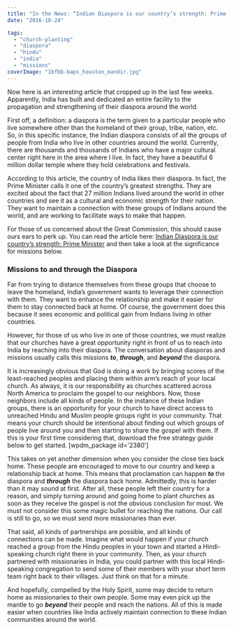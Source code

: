 ```yaml
---
title: "In the News: “Indian Diaspora is our country’s strength: Prime Minister”"
date: "2016-10-24"

tags: 
  - "church-planting"
  - "diaspora"
  - "hindu"
  - "india"
  - "missions"
coverImage: "1bfbb-baps_houston_mandir.jpg"
---
```


Now here is an interesting article that cropped up in the last few weeks. Apparently, India has built and dedicated an entire facility to the propagation and strengthening of their diaspora around the world.

First off, a definition: a diaspora is the term given to a particular people who live somewhere other than the homeland of their group, tribe, nation, etc. So, in this specific instance, the Indian diaspora consists of all the groups of people from India who live in other countries around the world. Currently, there are thousands and thousands of Indians who have a major cultural center right here in the area where I live. In fact, they have a beautiful 6 million dollar temple where they hold celebrations and festivals.

According to this article, the country of India likes their diaspora. In fact, the Prime Minister calls it one of the country’s greatest strengths. They are excited about the fact that 27 million Indians lived around the world in other countries and see it as a cultural and economic strength for their nation. They want to maintain a connection with these groups of Indians around the world, and are working to facilitate ways to make that happen.

For those of us concerned about the Great Commission, this should cause ours ears to perk up. You can read the article here: [Indian Diaspora is our country’s strength: Prime Minister](http://nricafe.com/indian-diaspora-countrys-strength-prime-minister/) and then take a look at the significance for missions below.

### **Missions to and through the Diaspora**

Far from trying to distance themselves from these groups that choose to leave the homeland, India’s government wants to leverage their connection with them. They want to enhance the relationship and make it easier for them to stay connected back at home. Of course, the government does this because it sees economic and political gain from Indians living in other countries.

However, for those of us who live in one of those countries, we must realize that our churches have a great opportunity right in front of us to reach into India by reaching into their diaspora. The conversation about diasporas and missions usually calls this missions **_to_**, **_through_**, and **_beyond_** the diaspora.

It is increasingly obvious that God is doing a work by bringing scores of the least-reached peoples and placing them within arm’s reach of your local church. As always, it is our responsibility as churches scattered across North America to proclaim the gospel to our neighbors. Now, those neighbors include all kinds of people. In the instance of these Indian groups, there is an opportunity for your church to have direct access to unreached Hindu and Muslim people groups right in your community. That means your church should be intentional about finding out which groups of people live around you and then starting to share the gospel with them. If this is your first time considering that, download the free strategy guide below to get started. \[wpdm\_package id='2380'\]

This takes on yet another dimension when you consider the close ties back home. These people are encouraged to move to our country and keep a relationship back at home. This means that proclamation can happen **_to_** the diaspora and **_through_** the diaspora back home. Admittedly, this is harder than it may sound at first. After all, these people left their country for a reason, and simply turning around and going home to plant churches as soon as they receive the gospel is not the obvious conclusion for most. We must not consider this some magic bullet for reaching the nations. Our call is still to go, so we must send more missionaries than ever.

That said, all kinds of partnerships are possible, and all kinds of connections can be made. Imagine what would happen if your church reached a group from the Hindu peoples in your town and started a Hindi-speaking church right there in your community. Then, as your church partnered with missionaries in India, you could partner with this local Hindi-speaking congregation to send some of their members with your short term team right back to their villages. Just think on that for a minute.

And hopefully, compelled by the Holy Spirit, some may decide to return home as missionaries to their own people. Some may even pick up the mantle to go **_beyond_** their people and reach the nations. All of this is made easier when countries like India actively maintain connection to these Indian communities around the world.
